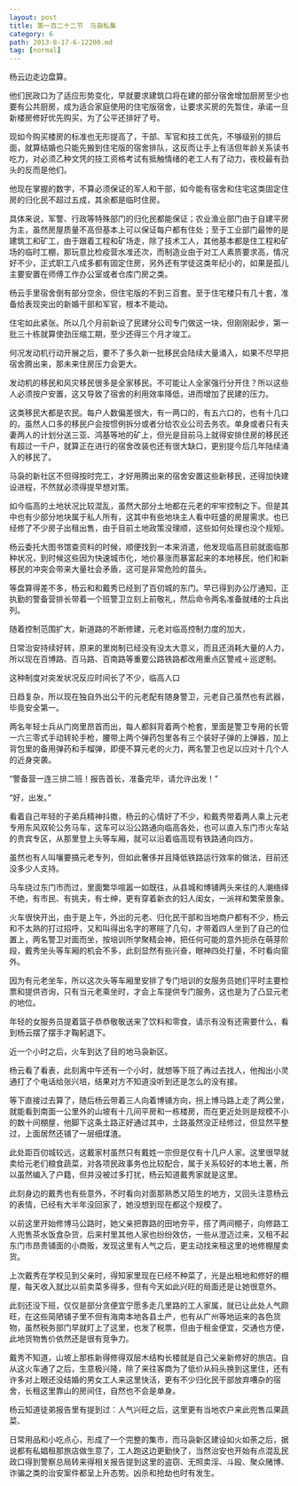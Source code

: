 ```yaml
---
layout: post
title: 第一百二十二节　马袅私集
category: 6
path: 2013-8-17-6-12200.md
tag: [normal]
---
```


杨云边走边盘算。

他们民政口为了适应形势变化，早就要求建筑口将在建的部分宿舍增加厨房至少也要有公共厨房，成为适合家庭使用的住宅版宿舍，让要求买房的先暂住，承诺一旦新楼房修好优先购买，为了公平还排好了号。

现如今购买楼房的标准也无形提高了，干部、军官和技工优先，不够级别的排后面，就算结婚也只能先搬到住宅版的宿舍排队，这反而让手上有活但年龄关系读书吃力，对必须乙种文凭的技工资格考试有抵触情绪的老工人有了动力，夜校最有劲头的反而是他们。

他现在掌握的数字，不算必须保证的军人和干部，如今能有宿舍和住宅这类固定住房的归化民不超过五成，其余都是临时住房。

具体来说，军警、行政等特殊部门的归化民都能保证；农业渔业部门由于自建平房为主，虽然房屋质量不高但基本上可以保证每户都有住处；至于工业部门最惨的是建筑工和矿工，由于跟着工程和矿场走，除了技术工人，其他基本都是住工程和矿场的临时工棚，那玩意比检疫营水准还次，而制造业由于对工人素质要求高，情况好不少，正式职工八成多都有固定住房，另外还有学徒这类年纪小的，如果是孤儿主要安置在师傅工作办公室或者仓库门房之类。

杨云手里宿舍倒有部分空余，但住宅版的不到三百套。至于住宅楼只有几十套，准备给表现突出的新婚干部和军官，根本不能动。

住宅如此紧张。所以几个月前新设了民建分公司专门做这一块，但刚刚起步，第一批三十栋就算使劲压缩工期，至少还得三个月才竣工。

何况发动机行动开展之后，要不了多久新一批移民会陆续大量涌入，如果不尽早把宿舍腾出来，那未来住房压力会更大。

发动机的移民和风灾移民很多是全家移民。不可能让人全家强行分开住？所以这些人必须按户安置，这又导致了宿舍的利用效率降低，进而增加了民建的压力。

这类移民大都是农民。每户人数偏差很大，有一两口的，有五六口的，也有十几口的。虽然人口多的移民户会按惯例拆分或者分给农业公司去务农。单身或者只有夫妻两人的计划分送三亚、鸿基等地的矿上，但光是目前马上就得安排住房的移民还有超过一千户，就算正在进行的宿舍改装也还有很大缺口，更别提今后几年陆续涌入的移民了。

马袅的新社区不但得按时完工，才好用腾出来的宿舍安置这些新移民，还得加快建设进程，不然就必须得提早想对策。

如今临高的土地状况比较混乱，虽然大部分土地都在元老的牢牢控制之下。但是其中也有少部分地块属于私人所有，这其中有些地块主人看中旺盛的房屋需求。也已经修了不少房子出租出售，由于目前土地政策没理顺，这些如何处理也没个规矩。

杨云委托大图书馆查资料的时候，顺便找到一本来消遣，他发现临高目前就面临那种状况，到时候这些因为快速城市化，地价暴涨而暴富起来的本地移民，他们和新移民的冲突会带来大量社会矛盾，这可是非常危险的苗头。

等盘算得差不多，杨云和和戴秀已经到了百仞城的东门。早已得到办公厅通知，正执勤的警备营排长带着一个班警卫立刻上前敬礼，然后命令两名准备就绪的士兵出列。

随着控制范围扩大，新道路的不断修建，元老对临高控制力度的加大，

日常治安持续好转，原来的里岗制已经没有没太大意义，而且还消耗大量的人力，所以现在百博路、百马路、百南路等重要公路铁路都改用重点区警戒＋巡逻制。

这种制度对突发状况反应时间长了不少，临高人口

日趋复杂，所以现在独自外出公干的元老配有随身警卫，元老自己虽然也有武器，毕竟安全第一。

两名年轻士兵从门岗里昂首而出，每人都斜背着两个枪套，里面是警卫专用的长管一六三零式手动转轮手枪，腰带上两个弹药包里各有三个装好子弹的上弹器，加上背包里的备用弹药和手榴弹，即便不算元老的火力，两名警卫也足以应对十几个人的近身突袭。

“警备营一连三排二班！报告首长，准备完毕，请允许出发！”

“好，出发。”

看着自己年轻的子弟兵精神抖擞，杨云的心情好了不少，和戴秀带着两人乘上元老专用东风双轮公务马车，这车可以沿公路通向临高各处，也可以直入东门市火车站的贵宾专区，从那里登上头等车厢，就可以沿着临高现有铁路通向四方。

虽然也有人叫嚷要搞元老专列，但如此奢侈并且降低铁路运行效率的做法，目前还没多少人支持。

马车绕过东门市而过，里面繁华喧嚣一如既往，从县城和博铺两头来往的人潮络绎不绝，有市民、有挑夫，有士绅，更有穿着新衣的妇人闺女，一派祥和繁荣景象。

火车很快开出，由于是上午，外出的元老、归化民干部和当地商户都有不少，杨云和不太熟的打过招呼，又和叫得出名字的寒暄了几句，才带着四人坐到了自己的位置上，两名警卫对面而坐，按培训所学聚精会神，把任何可能的意外扼杀在萌芽阶段，戴秀坐头等车厢的机会不多，此刻显然有些兴奋，眼神四处打量，不时看向窗外。

因为有元老坐车，所以这次头等车厢里安排了专门培训的女服务员她们平时主要检票和提供咨询，只有当元老乘坐时，才会上车提供专门服务，这也是为了凸显元老的地位。

年轻的女服务员提着篮子恭恭敬敬送来了饮料和零食，请示有没有还需要什么，看到杨云摆了摆手才鞠躬退下。

近一个小时之后，火车到达了目的地马袅新区。

杨云看了看表，此刻离中午还有一个小时，就想等下班了再过去找人，他掏出小灵通打了个电话给张兴培，结果对方不知道没听到还是怎么的没有接。

等下直接过去算了，随后杨云带着三人向着博铺方向，拐上博马路上走了两公里，就能看到南面一公里外的山坡有十几间平房和一栋楼房，而在更近处则是规模不小的数十间棚屋，他脚下这条土路正好通过其中，土路虽然没正经修过，但显然平整过，上面居然还铺了一层细煤渣。

此处距百仞城较远，这戴家村虽然只有戴姓一宗但是仅有十几户人家。这里很早就卖给元老们粮食蔬菜，对各项民政事务也比较配合，属于关系较好的本地土著，所以虽然编入了户籍，但并没被过多打扰，杨云知道戴秀家就是这里。

此刻身边的戴秀也有些意外，不时看向对面那熟悉又陌生的地方，又回头注意杨云的表情，已经有大半年没回家了，她没想到现在都这个规模了。

以前这里开始修博马公路时，她父亲把靠路的田地夯平，搭了两间棚子，向修路工人兜售茶水饭食杂货，后来村里其他人家也纷纷效仿，一些从澄迈过来，又租不起东门市昂贵铺面的小商贩，发现这里有人气之后，更主动找来租这里的地修棚屋卖货。

上次戴秀在学校见到父亲时，得知家里现在已经不种菜了，光是出租地和修好的棚屋，每天收入就比以前卖菜多得多，但有今天如此兴旺的局面还是让她很意外。

此刻还没下班，仅仅是部分贪便宜宁愿多走几里路的工人家属，就已让此处人气颇旺，在这些简陋铺子里不但有海南本地各县土产，也有从广州等地运来的各色货物，虽然税务部门早就盯上了这里，也发了税票，但由于租金便宜，交通也方便，此地货物售价依然还是很有竞争力。

戴秀不知道，山坡上那栋新得修得双层木结构长楼就是自己父亲新修好的旅店。自从这火车通了之后，生意极兴隆，除了来往客商为了低价从码头换到这里住，还有许多对上眼还没结婚的男女工人来这里快活，更有不少归化民干部放弃嘈杂的宿舍，长租这里靠山的房间住，自然也不会是单身。

杨云知道徒弟报告里有提到过：人气兴旺之后，这里更有当地农户来此兜售瓜果蔬菜、

日常用品和小吃点心，形成了一个完整的集市，而马袅新区建设如火如荼之后，据说都有私娼租那旅店做生意了，工人跑这边更勤快了，当然治安也开始有点混乱民政口得到警察总局转来得相关报告提到这里的盗窃、无照卖淫、斗殴、聚众赌博、诈骗之类的治安案件都呈上升态势。凶杀和抢劫也时有发生。
